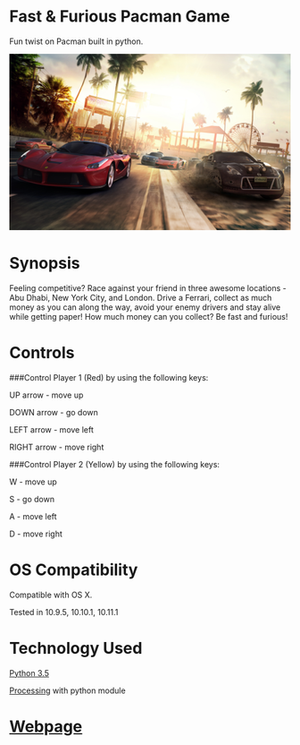 Fast & Furious Pacman Game
==========================

Fun twist on Pacman built in python.

![Screenshot](/FastFurious.app/Contents/Processing/menu.jpg "Preview")

# Synopsis

Feeling competitive? Race against your friend in three awesome locations - Abu Dhabi, New York City, and London. Drive a Ferrari, collect as much money as you can along the way, avoid your enemy drivers and stay alive while getting paper! How much money can you collect? Be fast and furious!

# Controls

###Control Player 1 (Red) by using the following keys:

UP arrow - move up

DOWN arrow - go down

LEFT arrow - move left

RIGHT arrow - move right

###Control Player 2 (Yellow) by using the following keys:

W - move up

S - go down

A - move left

D - move right

# OS Compatibility

Compatible with OS X. 

Tested in 10.9.5, 10.10.1, 10.11.1

# Technology Used

[Python 3.5](https://www.python.org/)

[Processing](https://processing.org/) with python module

# [Webpage](http://brainstorm6334.github.io/Fast-Furious-Pacman-Game/)
